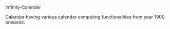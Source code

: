  Infinity-Calender
 
 
 Calendar having various calendar computing functionalities from year 1900 onwards.
